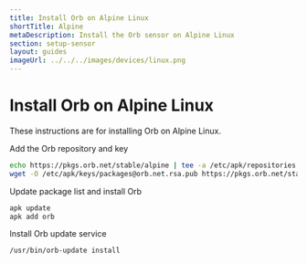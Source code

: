 ```yaml
---
title: Install Orb on Alpine Linux
shortTitle: Alpine
metaDescription: Install the Orb sensor on Alpine Linux
section: setup-sensor
layout: guides
imageUrl: ../../../images/devices/linux.png
---
```


# Install Orb on Alpine Linux

These instructions are for installing Orb on Alpine Linux.

Add the Orb repository and key

```bash
echo https://pkgs.orb.net/stable/alpine | tee -a /etc/apk/repositories
wget -O /etc/apk/keys/packages@orb.net.rsa.pub https://pkgs.orb.net/stable/alpine/orb.pub
```

Update package list and install Orb

```bash
apk update
apk add orb
```

Install Orb update service

```bash
/usr/bin/orb-update install
```
